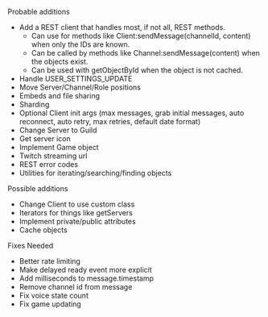 Probable additions
- Add a REST client that handles most, if not all, REST methods.
	- Can use for methods like Client:sendMessage(channelId, content) when only the IDs are known.
	- Can be called by methods like Channel:sendMessage(content) when the objects exist.
	- Can be used with getObjectById when the object is not cached.
- Handle USER_SETTINGS_UPDATE
- Move Server/Channel/Role positions
- Embeds and file sharing
- Sharding
- Optional Client init args (max messages, grab initial messages, auto reconnect, auto retry, max retries, default date format)
- Change Server to Guild
- Get server icon
- Implement Game object
- Twitch streaming url
- REST error codes
- Utilities for iterating/searching/finding objects

Possible additions
- Change Client to use custom class
- Iterators for things like getServers
- Implement private/public attributes
- Cache objects

Fixes Needed
- Better rate limiting
- Make delayed ready event more explicit
- Add milliseconds to message.timestamp
- Remove channel id from message
- Fix voice state count
- Fix game updating
